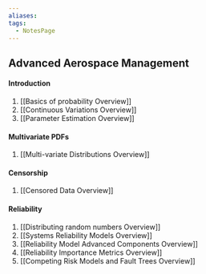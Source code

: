 ```yaml
---
aliases: 
tags:
  - NotesPage
---
```


## Advanced Aerospace Management

#### Introduction
1) [[Basics of probability Overview]]
2) [[Continuous Variations Overview]]
3) [[Parameter Estimation Overview]]

#### Multivariate PDFs
1) [[Multi-variate Distributions Overview]]

#### Censorship
1) [[Censored Data Overview]]


#### Reliability
1) [[Distributing random numbers Overview]]
2) [[Systems Reliability Models Overview]]
3) [[Reliability Model Advanced Components Overview]]
4) [[Reliability Importance Metrics Overview]]
5) [[Competing Risk Models and Fault Trees Overview]]
